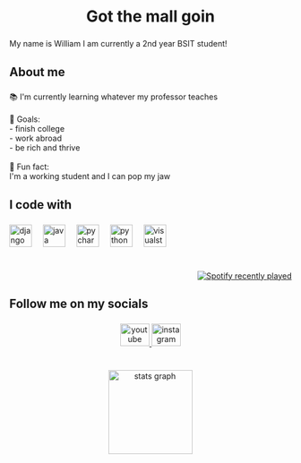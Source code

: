 
###

<h1 align="center">Got the mall goin</h1>

###

<p align="left">My name is William I am currently a 2nd year BSIT student!</p>

###

<h2 align="left">About me</h2>

###

<p align="left">📚 I'm currently learning whatever my professor teaches<br><br>🎯 Goals:<br>- finish college<br>- work abroad<br>- be rich and thrive<br><br>🎲 Fun fact: <br>I'm a working student and I can pop my jaw</p>

###

<h2 align="left">I code with</h2>

###

<div align="left">
  <img src="https://cdn.jsdelivr.net/gh/devicons/devicon/icons/django/django-plain.svg" height="40" alt="django logo"  />
  <img width="12" />
  <img src="https://cdn.jsdelivr.net/gh/devicons/devicon/icons/java/java-original.svg" height="40" alt="java logo"  />
  <img width="12" />
  <img src="https://cdn.jsdelivr.net/gh/devicons/devicon/icons/pycharm/pycharm-original.svg" height="40" alt="pycharm logo"  />
  <img width="12" />
  <img src="https://cdn.jsdelivr.net/gh/devicons/devicon/icons/python/python-original.svg" height="40" alt="python logo"  />
  <img width="12" />
  <img src="https://cdn.jsdelivr.net/gh/devicons/devicon/icons/visualstudio/visualstudio-plain.svg" height="40" alt="visualstudio logo"  />
</div>

###

<br clear="both">

<div align="right">
  <a href="https://open.spotify.com/user/6w139pztq8lux3eo9rcx87klq">
    <img src="https://spotify-recently-played-readme.vercel.app/api?user=6w139pztq8lux3eo9rcx87klq&count=5&unique=false" alt="Spotify recently played"  />
  </a>
</div>

###

<h2 align="left">Follow me on my socials</h2>

###

<div align="center">
  <a href="https://www.youtube.com/channel/UCUWnRI-a8MpGDrrYKHYuL1g" target="_blank">
    <img src="https://raw.githubusercontent.com/maurodesouza/profile-readme-generator/master/src/assets/icons/social/youtube/default.svg" width="52" height="40" alt="youtube logo"  />
  </a>
  <a href="https://www.instagram.com/whimkhun/" target="_blank">
    <img src="https://raw.githubusercontent.com/maurodesouza/profile-readme-generator/master/src/assets/icons/social/instagram/default.svg" width="52" height="40" alt="instagram logo"  />
  </a>
</div>

###

<br clear="both">

<div align="center">
  <img src="https://github-readme-stats.vercel.app/api?username=williamladrera&hide_title=false&hide_rank=false&show_icons=true&include_all_commits=true&count_private=true&disable_animations=false&theme=dracula&locale=en&hide_border=false&order=1" height="150" alt="stats graph"  />
</div>

###
